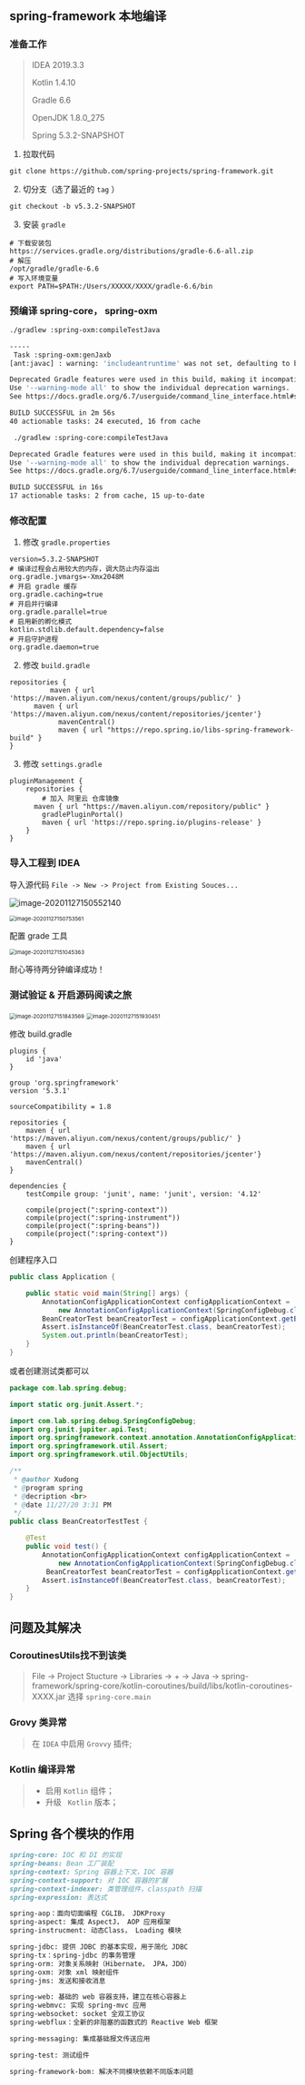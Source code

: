 ## spring-framework 本地编译

### 准备工作

> IDEA 2019.3.3
>
> Kotlin 1.4.10
>
> Gradle 6.6
>
> OpenJDK 1.8.0_275
>
> Spring 5.3.2-SNAPSHOT

1. 拉取代码

```shell
git clone https://github.com/spring-projects/spring-framework.git 
```

2. 切分支（选了最近的 `tag` ）

```shell
git checkout -b v5.3.2-SNAPSHOT
```

3. 安装 `gradle`

```properties
# 下载安装包
https://services.gradle.org/distributions/gradle-6.6-all.zip
# 解压
/opt/gradle/gradle-6.6
# 写入环境变量
export PATH=$PATH:/Users/XXXXX/XXXX/gradle-6.6/bin
```



###  预编译 spring-core， spring-oxm

```bash
./gradlew :spring-oxm:compileTestJava

----- 
 Task :spring-oxm:genJaxb
[ant:javac] : warning: 'includeantruntime' was not set, defaulting to build.sysclasspath=last; set to false for repeatable builds

Deprecated Gradle features were used in this build, making it incompatible with Gradle 7.0.
Use '--warning-mode all' to show the individual deprecation warnings.
See https://docs.gradle.org/6.7/userguide/command_line_interface.html#sec:command_line_warnings

BUILD SUCCESSFUL in 2m 56s
40 actionable tasks: 24 executed, 16 from cache
```



```bash
 ./gradlew :spring-core:compileTestJava

Deprecated Gradle features were used in this build, making it incompatible with Gradle 7.0.
Use '--warning-mode all' to show the individual deprecation warnings.
See https://docs.gradle.org/6.7/userguide/command_line_interface.html#sec:command_line_warnings

BUILD SUCCESSFUL in 16s
17 actionable tasks: 2 from cache, 15 up-to-date
```



### 修改配置

1. 修改 `gradle.properties`

```properties
version=5.3.2-SNAPSHOT
# 编译过程会占用较大的内存，调大防止内存溢出
org.gradle.jvmargs=-Xmx2048M
# 开启 gradle 缓存
org.gradle.caching=true
# 开启并行编译
org.gradle.parallel=true
# 启用新的孵化模式
kotlin.stdlib.default.dependency=false
# 开启守护进程
org.gradle.daemon=true
```

2. 修改 `build.gradle`

```properties
repositories {
		  maven { url 'https://maven.aliyun.com/nexus/content/groups/public/' }
      maven { url 'https://maven.aliyun.com/nexus/content/repositories/jcenter'}
			mavenCentral()
			maven { url "https://repo.spring.io/libs-spring-framework-build" }
}
```



3. 修改 `settings.gradle`

```properties
pluginManagement {
	repositories {
		# 加入 阿里云 仓库镜像
	  maven { url "https://maven.aliyun.com/repository/public" }
		gradlePluginPortal()
		maven { url 'https://repo.spring.io/plugins-release' }
	}
}
```



### 导入工程到 IDEA

导入源代码 `File -> New -> Project from Existing Souces... `

![image-20201127150552140](https://raw.githubusercontent.com/ziyingzhishang/ziyingzhishang.github.io/master/assets/imagesimage-20201127150552140.png)

<img src="https://raw.githubusercontent.com/ziyingzhishang/ziyingzhishang.github.io/master/assets/imagesimage-20201127150753561.png" alt="image-20201127150753561" style="zoom:67%;" />

配置 grade 工具

<img src="https://raw.githubusercontent.com/ziyingzhishang/ziyingzhishang.github.io/master/assets/imagesimagesimage-20201127151045363.png" alt="image-20201127151045363" style="zoom:67%;" />

耐心等待两分钟编译成功！

### 测试验证 & 开启源码阅读之旅

<img src="/Users/xudong/Library/Application%20Support/typora-user-images/image-20201127151843569.png" alt="image-20201127151843569" style="zoom:67%;" />

<img src="https://raw.githubusercontent.com/ziyingzhishang/ziyingzhishang.github.io/master/assets/imagesimage-20201127151930451.png" alt="image-20201127151930451" style="zoom:67%;" />



修改 build.gradle

```properties
plugins {
    id 'java'
}

group 'org.springframework'
version '5.3.1'

sourceCompatibility = 1.8

repositories {
    maven { url 'https://maven.aliyun.com/nexus/content/groups/public/' }
    maven { url 'https://maven.aliyun.com/nexus/content/repositories/jcenter'}
    mavenCentral()
}

dependencies {
    testCompile group: 'junit', name: 'junit', version: '4.12'
    
    compile(project(":spring-context"))
    compile(project(":spring-instrument"))
    compile(project(":spring-beans"))
    compile(project(":spring-context"))
}
```

创建程序入口

```java
public class Application {

	public static void main(String[] args) {
		AnnotationConfigApplicationContext configApplicationContext =
			new AnnotationConfigApplicationContext(SpringConfigDebug.class);
		BeanCreatorTest beanCreatorTest = configApplicationContext.getBean(BeanCreatorTest.class);
		Assert.isInstanceOf(BeanCreatorTest.class, beanCreatorTest);
		System.out.println(beanCreatorTest);
	}
}

```

或者创建测试类都可以

```java
package com.lab.spring.debug;

import static org.junit.Assert.*;

import com.lab.spring.debug.SpringConfigDebug;
import org.junit.jupiter.api.Test;
import org.springframework.context.annotation.AnnotationConfigApplicationContext;
import org.springframework.util.Assert;
import org.springframework.util.ObjectUtils;

/**
 * @author Xudong
 * @program spring
 * @decription <br>
 * @date 11/27/20 3:31 PM
 */
public class BeanCreatorTestTest {

	@Test
	public void test() {
		AnnotationConfigApplicationContext configApplicationContext =
			new AnnotationConfigApplicationContext(SpringConfigDebug.class);
		 BeanCreatorTest beanCreatorTest = configApplicationContext.getBean(BeanCreatorTest.class);
		Assert.isInstanceOf(BeanCreatorTest.class, beanCreatorTest);
	}
}
```



## 问题及其解决

### CoroutinesUtils找不到该类

> File -> Project Stucture -> Libraries -> + -> Java -> spring-framework/spring-core/kotlin-coroutines/build/libs/kotlin-coroutines-XXXX.jar 选择 `spring-core.main`

### Grovy 类异常

> 在 `IDEA` 中启用 `Grovvy` 插件;

### Kotlin 编译异常

> * 启用 `Kotlin` 组件；
> * 升级 ` Kotlin` 版本；



## Spring 各个模块的作用

```markdown
spring-core: IOC 和 DI 的实现
spring-beans: Bean 工厂装配
spring-context: Spring 容器上下文，IOC 容器
spring-context-support: 对 IOC 容器的扩展
spring-context-indexer: 类管理组件，classpath 扫描
spring-expression: 表达式

spring-aop：面向切面编程 CGLIB， JDKProxy
spring-aspect: 集成 AspectJ， AOP 应用框架
spring-instrucment: 动态Class， Loading 模块

spring-jdbc: 提供 JDBC 的基本实现，用于简化 JDBC
spring-tx：spring-jdbc 的事务管理
spring-orm: 对象关系映射（Hibernate， JPA，JDO）
spring-oxm: 对象 xml 映射组件
spring-jms: 发送和接收消息

spring-web: 基础的 web 容器支持，建立在核心容器上
spring-webmvc: 实现 spring-mvc 应用
spring-websocket: socket 全双工协议
spring-webflux：全新的非阻塞的函数式的 Reactive Web 框架

spring-messaging: 集成基础报文传送应用

spring-test: 测试组件

spring-framework-bom: 解决不同模块依赖不同版本问题
```

